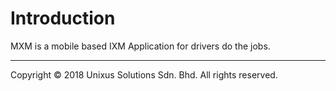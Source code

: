 # Introduction

MXM is a mobile based IXM Application for drivers do the jobs.





---

Copyright © 2018 Unixus Solutions Sdn. Bhd. All rights reserved.

